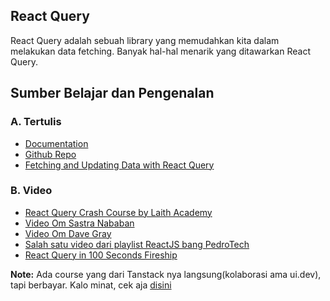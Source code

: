 ## React Query

React Query adalah sebuah library yang memudahkan kita dalam melakukan data fetching. Banyak hal-hal menarik yang ditawarkan React Query. 

## Sumber Belajar dan Pengenalan

### A. Tertulis

- [Documentation](https://tanstack.com/query/v4/docs/overview)
- [Github Repo](https://github.com/TanStack/query)
- [Fetching and Updating Data with React Query](https://blog.openreplay.com/fetching-and-updating-data-with-react-query)

### B. Video

- [React Query Crash Course by Laith Academy](https://youtu.be/NQULKpW6hK4)
- [Video Om Sastra Nababan](https://youtu.be/84FbQK7m2RA)
- [Video Om Dave Gray](https://youtu.be/lLWfZL-Y8lM)
- [Salah satu video dari playlist ReactJS bang PedroTech](https://www.youtube.com/watch?v=SYXvHXOJzwc)
- [React Query in 100 Seconds Fireship](https://youtu.be/novnyCaa7To)

**Note:** Ada course yang dari Tanstack nya langsung(kolaborasi ama ui.dev), tapi berbayar. Kalo minat, cek aja [disini](https://ui.dev/react-query)
